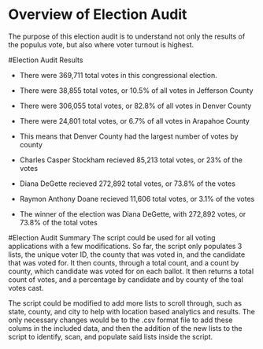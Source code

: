 # Overview of Election Audit
The purpose of this election audit is to understand not only the results of the populus vote, but also where voter turnout is highest.

#Election Audit Results
*  There were 369,711 total votes in this congressional election.
*  There were 38,855 total votes, or 10.5% of all votes in Jefferson County
*  There were 306,055 total votes, or 82.8% of all votes in Denver County
*  There were 24,801 total votes, or 6.7% of all votes in Arapahoe County

*  This means that Denver County had the largest number of votes by county

*  Charles Casper Stockham recieved 85,213 total votes, or 23% of the votes
*  Diana DeGette recieved 272,892 total votes, or 73.8% of the votes
*  Raymon Anthony Doane recieved 11,606 total votes, or 3.1% of the votes

*  The winner of the election was Diana DeGette, with 272,892 votes, or 73.8% of the total votes

#Election Audit Summary
The script could be used for all voting applications with a few modifications. So far, the script only populates 3 lists, the unique voter ID, the county that was voted in, and the candidate that was voted for.
It then counts, through a total count, and a count by county, which candidate was voted for on each ballot.
It then returns a total count of votes, and a percentage by candidate and by county of the toal votes cast.

The script could be modified to add more lists to scroll through, such as state, county, and city to help with location based analytics and results. The only necessary changes would be to the .csv format file to add these colums in the included data, 
and then the addition of the new lists to the script to identify, scan, and populate said lists inside the script.
